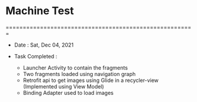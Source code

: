 # Machine Test
=======================================================

* Date : Sat, Dec 04, 2021

* Task Completed :
    * Launcher Activity to contain the fragments
    * Two fragments loaded using navigation graph
    * Retrofit api to get images using Glide in a recycler-view (Implemented using View Model)
    * Binding Adapter used to load images